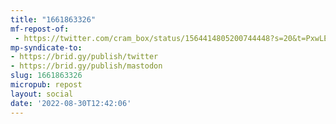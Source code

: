 ```yaml
---
title: "1661863326"
mf-repost-of:
 - https://twitter.com/cram_box/status/1564414805200744448?s=20&t=PxwLEryQ4dSoCRn_E7aDPw
mp-syndicate-to:
- https://brid.gy/publish/twitter
- https://brid.gy/publish/mastodon
slug: 1661863326
micropub: repost
layout: social
date: '2022-08-30T12:42:06'
---
```

